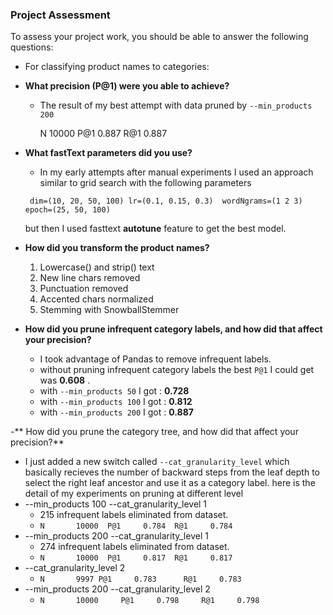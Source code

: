 ### Project Assessment

To assess your project work, you should be able to answer the following questions:

+ For classifying product names to categories:


+  **What precision (P@1) were you able to achieve?**
	+ The result of my best attempt with data pruned by `--min_products  200`

    	N       10000
		P@1     0.887
		R@1     0.887
    


- **What fastText parameters did you use?**
	+ In my early attempts after manual experiments I used an approach similar to grid search with the following parameters
	
    ` dim=(10, 20, 50, 100) lr=(0.1, 0.15, 0.3)  wordNgrams=(1 2 3) epoch=(25, 50, 100)`

	but then I used fasttext **autotune** feature to get the best model.


- **How did you transform the product names?**
	1. Lowercase() and strip() text
	2. New line chars removed
	3. Punctuation removed
	4. Accented chars normalized
	5. Stemming with SnowballStemmer


- **How did you prune infrequent category labels, and how did that affect your precision?**
	+ I took advantage of Pandas to remove infrequent labels.
	+ without pruning infrequent category labels the best `P@1` I could get was **0.608** .
	+ with `--min_products 50` I got :  **0.728**
	+ with `--min_products 100` I got :  **0.812**
	+ with `--min_products 200` I got :  **0.887**

-** How did you prune the category tree, and how did that affect your precision?**
+ I just added a new switch called `--cat_granularity_level` which basically recieves the number of backward steps from the leaf depth to select the right leaf ancestor and use it as a category label. here is the detail of my experiments on pruning at different level
+  --min_products 100 --cat_granularity_level 1
	+ 215 infrequent labels eliminated from dataset. 
	+ `N       10000  P@1     0.784  R@1     0.784`
+ --min_products 200  --cat_granularity_level 1
	+ 274 infrequent labels eliminated from dataset.
	+ `N       10000  P@1     0.817  R@1     0.817`
+ --cat_granularity_level 2
	+ `N       9997 P@1     0.783      R@1     0.783`
+  --min_products 200  --cat_granularity_level 2
	+ `N       10000     P@1     0.798     R@1     0.798`